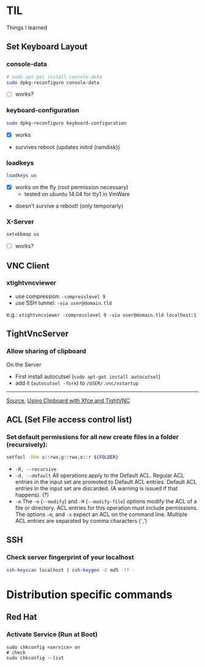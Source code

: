 # TIL
Things I learned

## Set Keyboard Layout
### console-data
```bash
# sudo apt-get install console-data
sudo dpkg-reconfigure console-data
```
- [ ] works?

### keyboard-configuration
```bash
sudo dpkg-reconfigure keyboard-configuration
```
- [x] works
- survives reboot (updates initrd (ramdisk))

### loadkeys 
```bash
loadkeys us
```
- [x] works on the fly (root permission necessary)
  - tested on ubuntu 14.04 for tty1 in VmWare
- doesn't survive a reboot! (only temporarly)

### X-Server
```bash
setxkbmap us
```
- [ ] works?

## VNC Client
### xtightvncviewer
 - use compression: `-compresslevel 9`
 - use SSH tunnel: `-via user@domain.tld`

e.g.: `xtightvncviewer -compresslevel 9 -via user@domain.tld localhost:1`

## TightVncServer
### Allow sharing of clipboard
On the Server
 - First install autocutsel (`sudo apt-get install autocutsel`)
 - add it (`autocutsel -fork`) to `/USER/.vnc/xstartup`

---
[Source](http://raspberrypi.stackexchange.com/a/4475), [Using Clipboard with Xfce and TightVNC](https://superuser.com/questions/901970/using-clipboard-with-xfce-and-tightvnc)


## ACL (Set File access control list)
### Set default permissions for all new create files in a folder (recursively):

```bash
setfacl -Rdm u::rwx,g::rwx,o::r ${FOLDER}
```
- `-R, --recursive`
- `-d, --default`
All operations apply to the Default ACL. Regular ACL entries in the input set are promoted to Default ACL entries. Default ACL entries in the  input  set  are  discarded. (A warning is issued if that happens). (?)
- `-m`
The `-m` (`--modify`) and `-M` (`--modify-file`) options modify the ACL of a file or directory.  ACL entries for this operation must include permissions.  
The options `-m`, and `-x` expect an ACL on the command line. Multiple ACL entries are separated by comma characters (`,')

## SSH
### Check server fingerprint of your localhost
```bash
ssh-keyscan localhost | ssh-keygen -E md5 -lf -
```

# Distribution specific commands
## Red Hat
### Activate Service (Run at Boot)
```
sudo chkconfig <service> on
# check
sudo chkconfig --list
```


